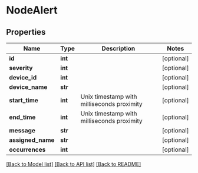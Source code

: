 # NodeAlert

## Properties
Name | Type | Description | Notes
------------ | ------------- | ------------- | -------------
**id** | **int** |  | [optional] 
**severity** | **int** |  | [optional] 
**device_id** | **int** |  | [optional] 
**device_name** | **str** |  | [optional] 
**start_time** | **int** | Unix timestamp with milliseconds proximity | [optional] 
**end_time** | **int** | Unix timestamp with milliseconds proximity | [optional] 
**message** | **str** |  | [optional] 
**assigned_name** | **str** |  | [optional] 
**occurrences** | **int** |  | [optional] 

[[Back to Model list]](../README.md#documentation-for-models) [[Back to API list]](../README.md#documentation-for-api-endpoints) [[Back to README]](../README.md)

